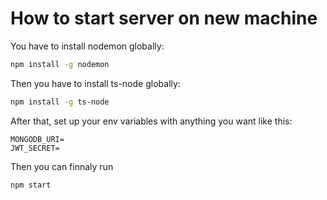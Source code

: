 # How to start server on new machine

You have to install nodemon globally:

```bash
npm install -g nodemon
```

Then you have to install ts-node globally:

```bash
npm install -g ts-node
```

After that, set up your env variables with anything you want like this:

```
MONGODB_URI=
JWT_SECRET=
```

Then you can finnaly run

```bash
npm start
```
